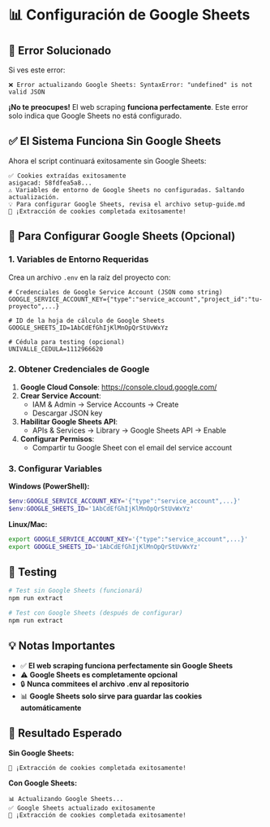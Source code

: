 # 📊 Configuración de Google Sheets

## 🚨 **Error Solucionado**

Si ves este error:
```
❌ Error actualizando Google Sheets: SyntaxError: "undefined" is not valid JSON
```

**¡No te preocupes!** El web scraping **funciona perfectamente**. Este error solo indica que Google Sheets no está configurado.

## ✅ **El Sistema Funciona Sin Google Sheets**

Ahora el script continuará exitosamente sin Google Sheets:
```
✅ Cookies extraídas exitosamente
asigacad: 58fdfea5a8...
⚠️ Variables de entorno de Google Sheets no configuradas. Saltando actualización.
💡 Para configurar Google Sheets, revisa el archivo setup-guide.md
🎉 ¡Extracción de cookies completada exitosamente!
```

## 🔧 **Para Configurar Google Sheets (Opcional)**

### 1. **Variables de Entorno Requeridas**

Crea un archivo `.env` en la raíz del proyecto con:

```env
# Credenciales de Google Service Account (JSON como string)
GOOGLE_SERVICE_ACCOUNT_KEY={"type":"service_account","project_id":"tu-proyecto",...}

# ID de la hoja de cálculo de Google Sheets  
GOOGLE_SHEETS_ID=1AbCdEfGhIjKlMnOpQrStUvWxYz

# Cédula para testing (opcional)
UNIVALLE_CEDULA=1112966620
```

### 2. **Obtener Credenciales de Google**

1. **Google Cloud Console**: https://console.cloud.google.com/
2. **Crear Service Account**:
   - IAM & Admin → Service Accounts → Create
   - Descargar JSON key
3. **Habilitar Google Sheets API**:
   - APIs & Services → Library → Google Sheets API → Enable
4. **Configurar Permisos**:
   - Compartir tu Google Sheet con el email del service account

### 3. **Configurar Variables**

**Windows (PowerShell):**
```powershell
$env:GOOGLE_SERVICE_ACCOUNT_KEY='{"type":"service_account",...}'
$env:GOOGLE_SHEETS_ID='1AbCdEfGhIjKlMnOpQrStUvWxYz'
```

**Linux/Mac:**
```bash
export GOOGLE_SERVICE_ACCOUNT_KEY='{"type":"service_account",...}'
export GOOGLE_SHEETS_ID='1AbCdEfGhIjKlMnOpQrStUvWxYz'
```

## 🚀 **Testing**

```bash
# Test sin Google Sheets (funcionará)
npm run extract

# Test con Google Sheets (después de configurar)
npm run extract
```

## 💡 **Notas Importantes**

- ✅ **El web scraping funciona perfectamente sin Google Sheets**
- ⚠️ **Google Sheets es completamente opcional**
- 🔒 **Nunca commitees el archivo .env al repositorio**
- 📊 **Google Sheets solo sirve para guardar las cookies automáticamente**

## 🎯 **Resultado Esperado**

**Sin Google Sheets:**
```
🎉 ¡Extracción de cookies completada exitosamente!
```

**Con Google Sheets:**
```
📊 Actualizando Google Sheets...
✅ Google Sheets actualizado exitosamente
🎉 ¡Extracción de cookies completada exitosamente!
``` 